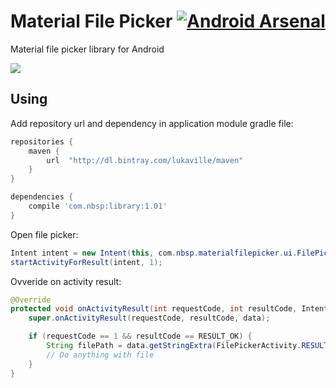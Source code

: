 # Material File Picker [![Android Arsenal](https://img.shields.io/badge/Android%20Arsenal-MaterialFilePicker-brightgreen.svg?style=flat)](http://android-arsenal.com/details/1/2690) 
Material file picker library for Android

![](https://i.imgur.com/mjxs05n.png)

## Using

Add repository url and dependency in application module gradle file:

```gradle
repositories {
    maven {
        url  "http://dl.bintray.com/lukaville/maven" 
    }
}

dependencies {
    compile 'com.nbsp:library:1.01'
}
```

Open file picker:

```java
Intent intent = new Intent(this, com.nbsp.materialfilepicker.ui.FilePickerActivity.class);
startActivityForResult(intent, 1);
```

Ovveride on activity result:

```java
@Override
protected void onActivityResult(int requestCode, int resultCode, Intent data) {
    super.onActivityResult(requestCode, resultCode, data);

    if (requestCode == 1 && resultCode == RESULT_OK) {
        String filePath = data.getStringExtra(FilePickerActivity.RESULT_FILE_PATH);
        // Do anything with file
    }
}
```
